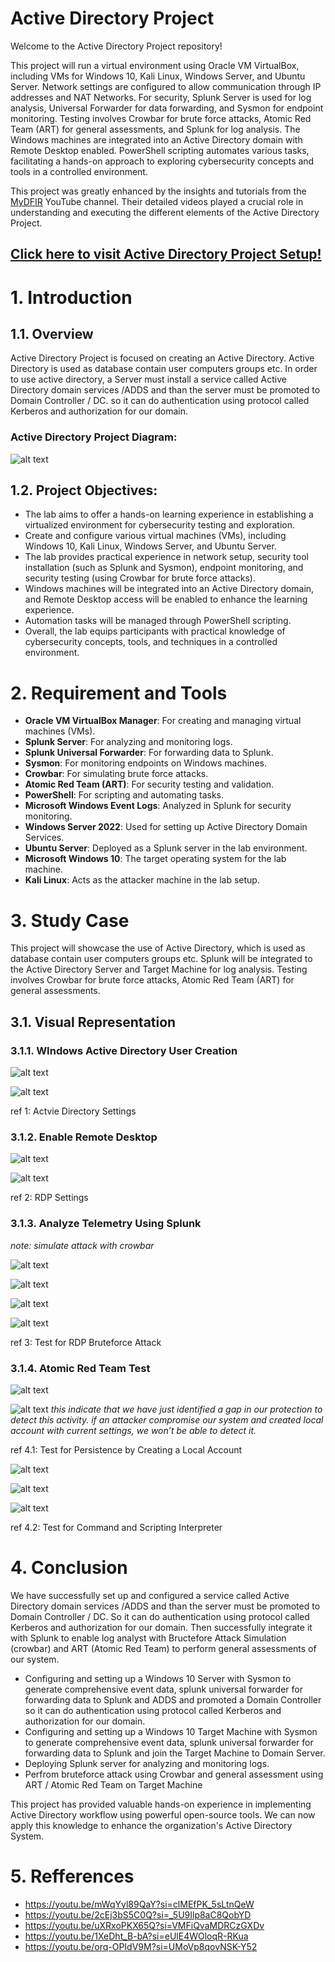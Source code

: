 # Active Directory Project

Welcome to the Active Directory Project repository!

This project will run a virtual environment using Oracle VM VirtualBox, including VMs for Windows 10, Kali Linux, Windows Server, and Ubuntu Server. Network settings are configured to allow communication through IP addresses and NAT Networks. For security, Splunk Server is used for log analysis, Universal Forwarder for data forwarding, and Sysmon for endpoint monitoring. Testing involves Crowbar for brute force attacks, Atomic Red Team (ART) for general assessments, and Splunk for log analysis. The Windows machines are integrated into an Active Directory domain with Remote Desktop enabled. PowerShell scripting automates various tasks, facilitating a hands-on approach to exploring cybersecurity concepts and tools in a controlled environment.

This project was greatly enhanced by the insights and tutorials from the [MyDFIR](https://www.youtube.com/@MyDFIR) YouTube channel. Their detailed videos played a crucial role in understanding and executing the different elements of the Active Directory Project.

## **[Click here to visit Active Directory Project Setup!](./Active%20Directory%20Project%20Setup/Setup.md)**

# **1. Introduction**
## **1.1. Overview**
Active Directory Project is focused on creating an Active Directory.  Active Directory is used as database contain user computers groups  etc. In order to use active directory, a Server must install a service called Active Directory domain services /ADDS and than the server must be promoted to Domain Controller / DC. so it can do authentication using protocol called Kerberos and authorization for our domain.

### Active Directory Project Diagram: ###

![alt text](<Images/Active Directory Diagram.jpg>)

## **1.2. Project Objectives:**

 - The lab aims to offer a hands-on learning experience in establishing a virtualized environment for cybersecurity testing and exploration.
 - Create and configure various virtual machines (VMs), including Windows 10, Kali Linux, Windows Server, and Ubuntu Server.
 - The lab provides practical experience in network setup, security tool installation (such as Splunk and Sysmon), endpoint monitoring, and security testing (using Crowbar for brute force attacks).
 - Windows machines will be integrated into an Active Directory domain, and Remote Desktop access will be enabled to enhance the learning experience.
 - Automation tasks will be managed through PowerShell scripting.
 - Overall, the lab equips participants with practical knowledge of cybersecurity concepts, tools, and techniques in a controlled environment.

# **2. Requirement and Tools**

- **Oracle VM VirtualBox Manager**: For creating and managing virtual machines (VMs).
- **Splunk Server**: For analyzing and monitoring logs.
- **Splunk Universal Forwarder**: For forwarding data to Splunk.
- **Sysmon**: For monitoring endpoints on Windows machines.
- **Crowbar**: For simulating brute force attacks.
- **Atomic Red Team (ART)**: For security testing and validation.
- **PowerShell**: For scripting and automating tasks.
- **Microsoft Windows Event Logs**: Analyzed in Splunk for security monitoring.
- **Windows Server 2022**: Used for setting up Active Directory Domain Services.
- **Ubuntu Server**: Deployed as a Splunk server in the lab environment.
- **Microsoft Windows 10**: The target operating system for the lab machine.
- **Kali Linux**: Acts as the attacker machine in the lab setup.

# **3. Study Case**

This project will showcase the use of Active Directory, which is used as database contain user computers groups  etc. Splunk will be integrated to the Active Directory Server and Target Machine for log analysis. Testing involves Crowbar for brute force attacks, Atomic Red Team (ART) for general assessments.

## **3.1. Visual Representation**

### **3.1.1. WIndows Active Directory User Creation** 

![alt text](<Images/User Creation 1 .png>)

![alt text](<Images/User Creation 2.png>)

ref 1: Actvie Directory Settings

### **3.1.2. Enable Remote Desktop** 

![alt text](<Images/Enable RDP (1).png>)

![alt text](<Images/Enable RDP (2).png>)

ref 2: RDP Settings

### **3.1.3. Analyze Telemetry Using Splunk** 

*note: simulate attack with crowbar*

![alt text](<Images/Crowbar Bruteforce Attack (1).png>)

![alt text](<Images/Crowbar Bruteforce Attack (2).png>)

![alt text](<Images/Crowbar Bruteforce Attack (3).png>)

![alt text](<Images/Crowbar Bruteforce Attack (4).png>)

ref 3: Test for RDP Bruteforce Attack 

### **3.1.4. Atomic Red Team Test**

![alt text](<Images/Atomic Test T1136.001 (2).png>)

![alt text](<Images/Atomic Test T1136.001 (3).png>)
*this indicate that we have just identified a gap in our protection to detect this activity. if an attacker compromise our system and created local account with current settings, we won’t be able to detect it.*

ref 4.1: Test for Persistence by Creating a Local Account

![alt text](<Images/Atomic Test T1059 (2).png>)

![alt text](<Images/Atomic Test T1059 (3).png>)

![alt text](<Images/Atomic Test T1059 (1).png>)

ref 4.2: Test for Command and Scripting Interpreter

# **4. Conclusion**

We have successfully set up and configured a service called Active Directory domain services /ADDS and than the server must be promoted to Domain Controller / DC. So it can do authentication using protocol called Kerberos and authorization for our domain. Then successfully integrate it with Splunk to enable log analyst with Bructefore Attack Simulation (crowbar) and ART (Atomic Red Team) to perform general assessments of our system.

- Configuring and setting up a Windows 10 Server with Sysmon to generate comprehensive event data, splunk universal forwarder for forwarding data to Splunk and ADDS and promoted a Domain Controller so it can do authentication using protocol called Kerberos and authorization for our domain.
- Configuring and setting up a Windows 10 Target Machine with Sysmon to generate comprehensive event data, splunk universal forwarder for forwarding data to Splunk and join the Target Machine to Domain Server.
- Deploying Splunk server for analyzing and monitoring logs.
- Perfrom bruteforce attack using Crowbar and general assessment using ART / Atomic Red Team on Target Machine 

This project has provided valuable hands-on experience in implementing Active Directory workflow using powerful open-source tools. We can now apply this knowledge to enhance the organization's Active Directory System.

# **5. Refferences**
- https://youtu.be/mWqYyl89QaY?si=clMEfPK_5sLtnQeW
- https://youtu.be/2cEj3bS5C0Q?si=_5U9Ilp8aC8QobYD
- https://youtu.be/uXRxoPKX65Q?si=VMFiQvaMDRCzGXDv
- https://youtu.be/1XeDht_B-bA?si=eUlE4WOloqR-RKua
- https://youtu.be/orq-OPIdV9M?si=UMoVp8qovNSK-Y52